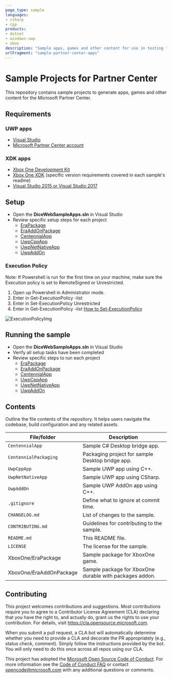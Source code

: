 ```yaml
---
page_type: sample
languages:
- csharp
- cpp
products:
- dotnet
- windows-uwp
- xbox
description: "Sample apps, games and other content for use in testing the Microsoft Partner Center."
urlFragment: "sample-partner-center-apps"
---
```


# Sample Projects for Partner Center

<!-- 
Guidelines on README format: https://review.docs.microsoft.com/help/onboard/admin/samples/concepts/readme-template?branch=master

Guidance on onboarding samples to docs.microsoft.com/samples: https://review.docs.microsoft.com/help/onboard/admin/samples/process/onboarding?branch=master

Taxonomies for products and languages: https://review.docs.microsoft.com/new-hope/information-architecture/metadata/taxonomies?branch=master
-->

This repository contains sample projects to generate apps, games and other content for the Microsoft Partner Center.

## Requirements

### UWP apps
- [Visual Studio](https://visualstudio.microsoft.com/downloads/)
- [Microsoft Partner Center account](https://partner.microsoft.com/en-us/dashboard/home)

### XDK apps
* [Xbox One Development Kit](https://aka.ms/gdk)
* [Xbox One XDK](https://aka.ms/gdk) (specific version requirements covered in each sample's readme)
* [Visual Studio 2015 or Visual Studio 2017](https://visualstudio.microsoft.com/downloads/)



## Setup

- Open the **DiceWebSampleApps.sln** in Visual Studio
- Review specific setup steps for each project
  - [EraPackage](XboxOne/EraPackage/README.md)
  - [EraAddOnPackage](XboxOne/EraAddOnPackage/README.md)
  - [CentennialApp](CentennialApp/README.md)
  - [UwpCppApp](UwpCppApp/README.md)
  - [UwpNetNativeApp](UwpNetNativeApp/README.md)
  - [UwpAddOn](UwpAddOn/README.md)

### Execution Policy

Note: If Powershell is run for the first time on your machine, make sure the Execution policy is set to RemoteSigned or Unrestricted.
1. Open up Powershell in Administrator mode.
2. Enter in Get-ExecutionPolicy -list
3. Enter in Set-ExecutionPolicy Unrestricted
4. Enter in Get-ExecutionPolicy -list
[How to Set-ExecutionPolicy](https://docs.microsoft.com/en-us/powershell/module/microsoft.powershell.security/set-executionpolicy?view=powershell-7) 

![ExecutionPolicyImg](//Assets/PowershellExecutionPolicy.PNG)

## Running the sample

- Open the **DiceWebSampleApps.sln** in Visual Studio
- Verify all setup tasks have been completed
- Review specific steps to run each project
  - [EraPackage](XboxOne/EraPackage/README.md)
  - [EraAddOnPackage](XboxOne/EraAddOnPackage/README.md)
  - [CentennialApp](CentennialApp/README.md)
  - [UwpCppApp](UwpCppApp/README.md)
  - [UwpNetNativeApp](UwpNetNativeApp/README.md)
  - [UwpAddOn](UwpAddOn/README.md)

## Contents

Outline the file contents of the repository. It helps users navigate the codebase, build configuration and any related assets.

| File/folder       | Description                                |
|-------------------|--------------------------------------------|
| `CentennialApp` | Sample C# Desktop bridge app.                  |
| `CentennialPackaging` | Packaging project for sample Desktop bridge app. |
| `UwpCppApp`       | Sample UWP app using C++.                  |
| `UwpNetNativeApp` | Sample UWP app using CSharp.               |
| `UwpAddOn`       | Sample UWP AddOn app using C++.            |
| `.gitignore`      | Define what to ignore at commit time.      |
| `CHANGELOG.md`    | List of changes to the sample.             |
| `CONTRIBUTING.md` | Guidelines for contributing to the sample. |
| `README.md`       | This README file.                          |
| `LICENSE`         | The license for the sample.                |
| XboxOne/EraPackage | Sample package for XboxOne game. |
| XboxOne/EraAddOnPackage | Sample package for XboxOne durable with packages addon. |

## Contributing

This project welcomes contributions and suggestions.  Most contributions require you to agree to a
Contributor License Agreement (CLA) declaring that you have the right to, and actually do, grant us
the rights to use your contribution. For details, visit https://cla.opensource.microsoft.com.

When you submit a pull request, a CLA bot will automatically determine whether you need to provide
a CLA and decorate the PR appropriately (e.g., status check, comment). Simply follow the instructions
provided by the bot. You will only need to do this once across all repos using our CLA.

This project has adopted the [Microsoft Open Source Code of Conduct](https://opensource.microsoft.com/codeofconduct/).
For more information see the [Code of Conduct FAQ](https://opensource.microsoft.com/codeofconduct/faq/) or
contact [opencode@microsoft.com](mailto:opencode@microsoft.com) with any additional questions or comments.
